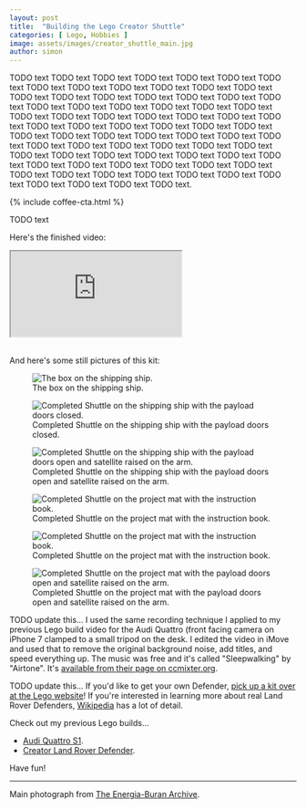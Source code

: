 ```yaml
---
layout: post
title:  "Building the Lego Creator Shuttle"
categories: [ Lego, Hobbies ]
image: assets/images/creator_shuttle_main.jpg
author: simon
---
```


TODO text TODO text TODO text TODO text TODO text TODO text TODO text TODO text TODO text TODO text TODO text TODO text TODO text TODO text TODO text TODO text TODO text TODO text TODO text TODO text TODO text TODO text TODO text TODO text TODO text TODO text TODO text TODO text TODO text TODO text TODO text TODO text TODO text TODO text TODO text TODO text TODO text TODO text TODO text TODO text TODO text TODO text TODO text TODO text TODO text TODO text TODO text TODO text TODO text TODO text TODO text TODO text TODO text TODO text TODO text TODO text TODO text TODO text TODO text TODO text TODO text TODO text TODO text TODO text TODO text TODO text TODO text TODO text TODO text TODO text TODO text TODO text TODO text TODO text TODO text TODO text.

{% include coffee-cta.html %}

TODO text

Here's the finished video:

<div class="embed-responsive embed-responsive-16by9">
  <iframe class="embed-responsive-item" src="https://www.youtube.com/embed/PWMyco_-Lgs" allowfullscreen></iframe>
</div><br/>

And here's some still pictures of this kit:

<div class="slick-carousel">
    <div>
        <figure class="figure">
        <img src="{{ site.baseurl }}/assets/images/creator_shuttle_box_shipping_ship.jpg" class="figure-img img-fluid" alt="The box on the shipping ship.">
        <figcaption class="figure-caption text-center">The box on the shipping ship.</figcaption>
        </figure>
    </div>
    <div>
        <figure class="figure">
        <img src="{{ site.baseurl }}/assets/images/creator_shuttle_shipping_ship_doors_closed.jpg" class="figure-img img-fluid" alt="Completed Shuttle on the shipping ship with the payload doors closed.">
        <figcaption class="figure-caption text-center">Completed Shuttle on the shipping ship with the payload doors closed.</figcaption>
        </figure>
    </div>
    <div>
        <figure class="figure">
        <img src="{{ site.baseurl }}/assets/images/creator_shuttle_shipping_ship_doors_open.jpg" class="figure-img img-fluid" alt="Completed Shuttle on the shipping ship with the payload doors open and satellite raised on the arm.">
        <figcaption class="figure-caption text-center">Completed Shuttle on the shipping ship with the payload doors open and satellite raised on the arm.</figcaption>
        </figure>
    </div>
    <div>
        <figure class="figure">
        <img src="{{ site.baseurl }}/assets/images/creator_shuttle_mat_instructions_1.jpg" class="figure-img img-fluid" alt="Completed Shuttle on the project mat with the instruction book.">
        <figcaption class="figure-caption text-center">Completed Shuttle on the project mat with the instruction book.</figcaption>
        </figure>
    </div>
    <div>
        <figure class="figure">
        <img src="{{ site.baseurl }}/assets/images/creator_shuttle_mat_instructions_2.jpg" class="figure-img img-fluid" alt="Completed Shuttle on the project mat with the instruction book.">
        <figcaption class="figure-caption text-center">Completed Shuttle on the project mat with the instruction book.</figcaption>
        </figure>
    </div>
    <div>
        <figure class="figure">
        <img src="{{ site.baseurl }}/assets/images/creator_shuttle_mat_doors_open.jpg" class="figure-img img-fluid" alt="Completed Shuttle on the project mat with the payload doors open and satellite raised on the arm.">
        <figcaption class="figure-caption text-center">Completed Shuttle on the project mat with the payload doors open and satellite raised on the arm.</figcaption>
        </figure>
    </div>
</div>

TODO update this... I used the same recording technique I applied to my previous Lego build video for the Audi Quattro (front facing camera on iPhone 7 clamped to a small tripod on the desk.  I edited the video in iMove and used that to remove the original background noise, add titles, and speed everything up.  The music was free and it's called "Sleepwalking" by "Airtone".  It's [available from their page on ccmixter.org](https://ccmixter.org/files/airtone/65416).

TODO update this... If you'd like to get your own Defender, [pick up a kit over at the Lego website](https://www.lego.com/en-gb/product/land-rover-classic-defender-40650)!  If you're interested in learning more about real Land Rover Defenders, [Wikipedia](https://en.wikipedia.org/wiki/Land_Rover_Defender) has a lot of detail.

Check out my previous Lego builds... 

* [Audi Quattro S1](/building-the-lego-audi-quattro).  
* [Creator Land Rover Defender](/building-the-lego-creator-land-rover-defender).

Have fun!

---
Main photograph from [The Energia-Buran Archive](https://buranarchive.space/picture?/596/category/24-ok_ks_003).
